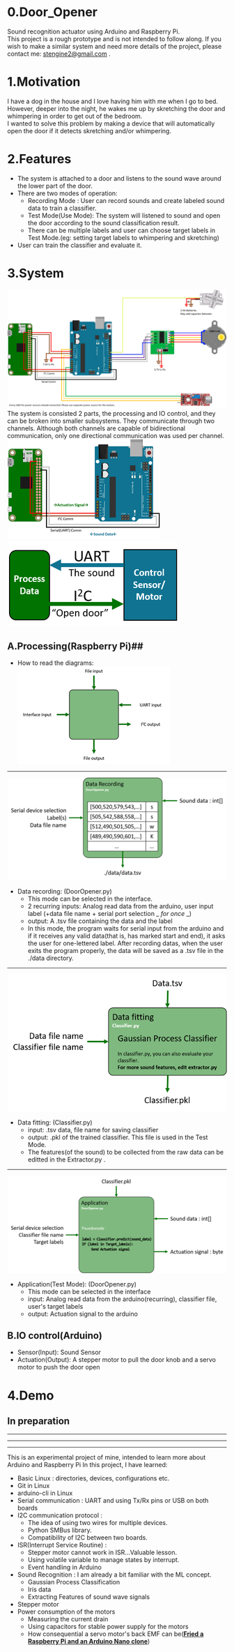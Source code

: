 # 0.Door_Opener
Sound recognition actuator using Arduino and Raspberry Pi.  
This project is a rough prototype and is not intended to follow along.
If you wish to make a similar system and need more details of the project, please contact me: stengine2@gmail.com .

# 1.Motivation
I have a dog in the house and I love having him with me when I go to bed. However, deeper into the night, he wakes me up by skretching the door and whimpering in order to get out of the bedroom.  
I wanted to solve this problem by making a device that will automatically open the door if it detects skretching and/or whimpering.

# 2.Features
- The system is attached to a door and listens to the sound wave around the lower part of the door.
- There are two modes of operation:
  - Recording Mode : User can record sounds and create labeled sound data to train a classifier.
  - Test Mode(Use Mode): The system will listened to sound and open the door according to the sound classification result.
  - There can be multiple labels and user can choose target labels in Test Mode.(eg: setting target labels to whimpering and skretching)
- User can train the classifier and evaluate it.

# 3.System  
![Connection Schematic](https://github.com/Mins0o/Door_Opener/raw/master/ForReadme/Connection_Schematic.png "Connection Schematic")  
The system is consisted 2 parts, the processing and IO control, and they can be broken into smaller subsystems. They communicate through two channels. Although both channels are capable of bidirectional communication, only one directional communication was used per channel.
![Comm Detail](https://github.com/Mins0o/Door_Opener/raw/master/ForReadme/Comm_Detail.png "Comm Detail")![Comm Abstraction](https://github.com/Mins0o/Door_Opener/raw/master/ForReadme/Comm_Abstract.png "Comm Abstraction")
  ## A.Processing(Raspberry Pi)##  
  - How to read the diagrams:  
  ![Processor diagram](https://github.com/Mins0o/Door_Opener/raw/master/ForReadme/Processor_diagram.png "Processor diagram")
  ---
  ![Data Recording](https://github.com/Mins0o/Door_Opener/raw/master/ForReadme/Data_Recording.png "Data Recording")  
  - Data recording: (DoorOpener.py)
    - This mode can be selected in the interface.
    - 2 recurring inputs: Analog read data from the arduino, user input label (+data file name + serial port selection _ *for once* _)
    - output: A .tsv file containing the data and the label
    - In this mode, the program waits for serial input from the arduino and if it receives any valid data(that is, has marked start and end), it asks the user for one-lettered label. After recording datas, when the user exits the program properly, the data will be saved as a .tsv file in the ./data directory.
  ---
  ![Data Fitting](https://github.com/Mins0o/Door_Opener/raw/master/ForReadme/Data_fitting.png "Data Fitting")  
  - Data fitting: (Classifier.py)
    - input: .tsv data, file name for saving classifier
    - output: .pkl of the trained classifier. This file is used in the Test Mode.
    - The features(of the sound) to be collected from the raw data can be editted in the Extractor.py .
  ---
  ![Application](https://github.com/Mins0o/Door_Opener/raw/master/ForReadme/Application.png "Application")
  - Application(Test Mode): (DoorOpener.py)
    - This mode can be selected in the interface
    - input: Analog read data from the arduino(recurring), classifier file, user's target labels
    - output: Actuation signal to the arduino
  ## B.IO control(Arduino)
  - Sensor(Input): Sound Sensor
  - Actuation(Output): A stepper motor to pull the door knob and a servo motor to push the door open

# 4.Demo
## In preparation
---
---
---
This is an experimental project of mine, intended to learn more about Arduino and Raspberry Pi
In this project, I have learned:
- Basic Linux : directories, devices, configurations etc.
- Git in Linux
- arduino-cli in Linux
- Serial communication : UART and using Tx/Rx pins or USB on both boards
- I2C communication protocol : 
  - The idea of using two wires for multiple devices. 
  - Python SMBus library.
  - Compatibility of I2C between two boards.
- ISR(Interrupt Service Routine) : 
  - Stepper motor cannot work in ISR...Valuable lesson.
  - Using volatile variable to manage states by interrupt.
  - Event handling in Arduino
- Sound Recognition : I am already a bit familiar with the ML concept.
  - Gaussian Process Classification
  - Iris data
  - Extracting Features of sound wave signals
- Stepper motor
- Power consumption of the motors
  - Measuring the current drain
  - Using capacitors for stable power supply for the motors
  - How consequential a servo motor's back EMF can be([**Fried a Raspberry Pi and an Arduino Nano clone**](https://www.reddit.com/r/raspberry_pi/comments/i181d8/dead_pi_most_aesthetic_but_dumbest_project_result/)\)
